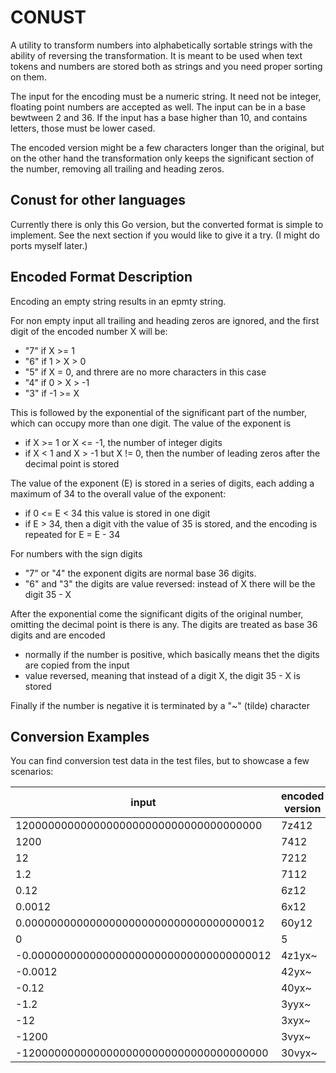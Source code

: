 # CONUST

A utility to transform numbers into alphabetically sortable strings with the ability of reversing the transformation. It is meant to be used when text tokens and numbers are stored both as strings and you need proper sorting on them.

The input for the encoding must be a numeric string. It need not be integer, floating point numbers are accepted as well. The input can be in a base bewtween 2 and 36. If the input has a base higher than 10, and contains letters, those must be lower cased.

The encoded version might be a few characters longer than the original, but on the other hand the transformation only keeps the significant section of the number, removing all trailing and heading zeros.

## Conust for other languages

Currently there is only this Go version, but the converted format is simple to implement. See the next section if you would like to give it a try. (I might do ports myself later.)

## Encoded Format Description

Encoding an empty string results in an epmty string.

For non empty input all trailing and heading zeros are ignored, and the first digit of the encoded number X will be:

- "7" if X >= 1 
- "6" if 1 > X > 0
- "5" if X = 0, and threre are no more characters in this case
- "4" if 0 > X > -1
- "3" if -1 >= X 

This is followed by the exponential of the significant part of the number, which can occupy more than one digit. The value of the exponent is

- if X >= 1  or X <= -1, the number of integer digits
- if X < 1 and X > -1 but X != 0, then the number of leading zeros after the decimal point is stored

The value of the exponent (E) is stored in a series of digits, each adding a maximum of 34 to the overall value of the exponent:

- if 0 <= E < 34 this value is stored in one digit
- if E > 34, then a digit vith the value of 35 is stored, and the encoding is repeated for E = E - 34

For numbers with the sign digits

- "7" or "4" the exponent digits are normal base 36 digits.
- "6" and "3" the digits are value reversed: instead of X there will be the digit 35 - X

After the exponential come the significant digits of the original number, omitting the decimal point is there is any. The digits are treated as base 36 digits and are encoded

- normally if the number is positive, which basically means thet the digits are copied from the input
- value reversed, meaning that  instead of a digit X, the digit 35 - X is stored

Finally if the number is negative it is terminated by a "~" (tilde) character

## Conversion Examples

You can find conversion test data in the test files, but to showcase a few scenarios:

| input | encoded version |
|---|---|
| 12000000000000000000000000000000000000 | 7z412 |
| 1200 |7412 |
| 12 |7212 |
| 1.2 |7112 |
| 0.12 |6z12 |
| 0.0012 |6x12 |
| 0.0000000000000000000000000000000000012 | 60y12 |
| 0 | 5 |
| -0.0000000000000000000000000000000000012 | 4z1yx~ |
| -0.0012 | 42yx~ |
| -0.12 | 40yx~ |
| -1.2 | 3yyx~ |
| -12 | 3xyx~ |
| -1200 | 3vyx~ |
| -12000000000000000000000000000000000000 | 30vyx~ |
